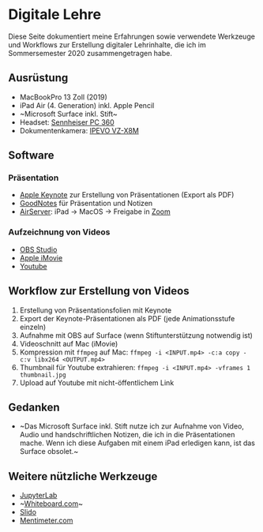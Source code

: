 # Digitale Lehre

Diese Seite dokumentiert meine Erfahrungen sowie verwendete Werkzeuge und Workflows zur Erstellung digitaler Lehrinhalte, die ich im Sommersemester 2020 zusammengetragen habe.

## Ausrüstung
- MacBookPro 13 Zoll (2019)
- iPad Air (4. Generation) inkl. Apple Pencil
- ~Microsoft Surface inkl. Stift~
- Headset: [Sennheiser PC 360](https://amzn.to/2TdXJ6f)
- Dokumentenkamera: [IPEVO VZ-X8M](https://www.ipevo.com/products/vz-x)

## Software
### Präsentation
- [Apple Keynote](https://www.apple.com/de/keynote/) zur Erstellung von Präsentationen (Export als PDF)
- [GoodNotes](https://www.goodnotes.com) für Präsentation und Notizen
- [AirServer](https://www.airserver.com): iPad -> MacOS -> Freigabe in [Zoom](https://zoom.us)

### Aufzeichnung von Videos
- [OBS Studio](https://obsproject.com/de/)
- [Apple iMovie](https://www.apple.com/de/imovie/)
- [Youtube](https://youtube.com)

## Workflow zur Erstellung von Videos
1. Erstellung von Präsentationsfolien mit Keynote
2. Export der Keynote-Präsentationen als PDF (jede Animationsstufe einzeln)
3. Aufnahme mit OBS auf Surface (wenn Stiftunterstützung notwendig ist)
4. Videoschnitt auf Mac (iMovie)
5. Kompression mit `ffmpeg` auf Mac: `ffmpeg -i <INPUT.mp4> -c:a copy -c:v libx264 <OUTPUT.mp4>`
6. Thumbnail für Youtube extrahieren: `ffmpeg -i <INPUT.mp4> -vframes 1 thumbnail.jpg`
7. Upload auf Youtube mit nicht-öffentlichem Link

## Gedanken
- ~Das Microsoft Surface inkl. Stift nutze ich zur Aufnahme von Video, Audio und handschriftlichen Notizen, die ich in die Präsentationen mache. Wenn ich diese Aufgaben mit einem iPad erledigen kann, ist das Surface obsolet.~

## Weitere nützliche Werkzeuge
- [JupyterLab](https://jupyter.org)
- ~[Whiteboard.com](https://witeboard.com/)~
- [Slido](https://www.sli.do/de)
- [Mentimeter.com](https://www.mentimeter.com)
